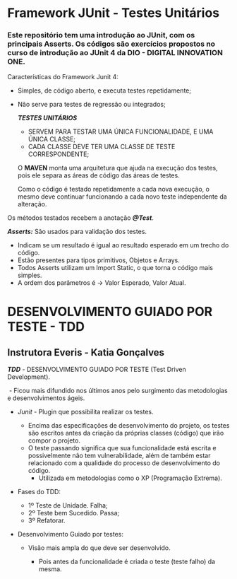 # Framework JUnit - Testes Unitários

### Este repositório tem uma introdução ao JUnit, com os principais Asserts. Os códigos são exercícios propostos no curso de introdução ao JUnit 4 da DIO - DIGITAL INNOVATION ONE.

Características do Framework Junit 4:

- Simples, de código aberto, e executa testes repetidamente;

 * Não serve para testes de regressão ou integrados;   

     ***TESTES UNITÁRIOS***

     - SERVEM PARA TESTAR UMA ÚNICA FUNCIONALIDADE, E UMA ÚNICA CLASSE;
     - CADA CLASSE DEVE TER UMA CLASSE DE TESTE CORRESPONDENTE;   

     O **MAVEN** monta uma arquitetura que ajuda na execução dos testes, pois ele separa as áreas de código das áreas de testes.

     Como o código é testado repetidamente a cada nova execução, o mesmo deve continuar funcionando a cada novo teste independente da alteração.

Os métodos testados recebem a anotação ***@Test***.

***Asserts:*** São usados para validação dos testes.

 * Indicam se um resultado é igual ao resultado esperado em um trecho do código.
 * Estão presentes para tipos primitivos, Objetos e Arrays.
 * Todos Asserts utilizam um Import Static, o que torna o código mais simples.
 * A ordem dos parâmetros é -> Valor Esperado, Valor Atual.


# DESENVOLVIMENTO GUIADO POR TESTE - TDD

## Instrutora Everis - Katia Gonçalves

***TDD*** - DESENVOLVIMENTO GUIADO POR TESTE (Test Driven Development).

​	- Ficou mais difundido nos últimos anos pelo surgimento das metodologias e desenvolvimentos ágeis.

- *Junit* - Plugin que possibilita realizar os testes.

  - Encima das especificações de desenvolvimento do projeto, os testes são escritos antes da criação da próprias classes (código) que irão compor o projeto.
  - O teste passando significa que sua funcionalidade está escrita e possivelmente não tem vulnerabilidade, além de também estar relacionado com a qualidade do processo de desenvolvimento do código.
    - Utilizada em metodologias como o XP (Programação Extrema).

- Fases do TDD:

  - 1º Teste de Unidade. Falha;
  - 2º Teste bem Sucedido. Passa;
  - 3º Refatorar. 

- Desenvolvimento Guiado por testes:

  - Visão mais ampla do que deve ser desenvolvido.

    - Pois antes da funcionalidade é criada o teste (teste falho) da mesma.
